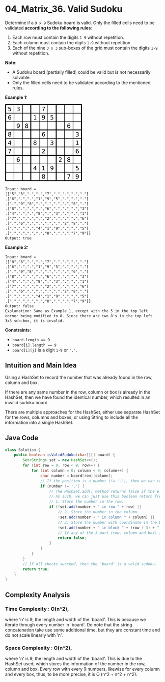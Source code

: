# 04_Matrix_36. Valid Sudoku

Determine if a `9 x 9` Sudoku board is valid. Only the filled cells need to be validated **according to the following rules**:

1. Each row must contain the digits `1-9` without repetition.
2. Each column must contain the digits `1-9` without repetition.
3. Each of the nine `3 x 3` sub-boxes of the grid must contain the digits `1-9` without repetition.

**Note:**

- A Sudoku board (partially filled) could be valid but is not necessarily solvable.
- Only the filled cells need to be validated according to the mentioned rules.

 

**Example 1:**

![img](https://raw.githubusercontent.com/JedLee6/PublicPicBed/main/uPic/250px-Sudoku-by-L2G-20050714.svg.png)

```
Input: board = 
[["5","3",".",".","7",".",".",".","."]
,["6",".",".","1","9","5",".",".","."]
,[".","9","8",".",".",".",".","6","."]
,["8",".",".",".","6",".",".",".","3"]
,["4",".",".","8",".","3",".",".","1"]
,["7",".",".",".","2",".",".",".","6"]
,[".","6",".",".",".",".","2","8","."]
,[".",".",".","4","1","9",".",".","5"]
,[".",".",".",".","8",".",".","7","9"]]
Output: true
```

**Example 2:**

```
Input: board = 
[["8","3",".",".","7",".",".",".","."]
,["6",".",".","1","9","5",".",".","."]
,[".","9","8",".",".",".",".","6","."]
,["8",".",".",".","6",".",".",".","3"]
,["4",".",".","8",".","3",".",".","1"]
,["7",".",".",".","2",".",".",".","6"]
,[".","6",".",".",".",".","2","8","."]
,[".",".",".","4","1","9",".",".","5"]
,[".",".",".",".","8",".",".","7","9"]]
Output: false
Explanation: Same as Example 1, except with the 5 in the top left corner being modified to 8. Since there are two 8's in the top left 3x3 sub-box, it is invalid.
```

 

**Constraints:**

- `board.length == 9`
- `board[i].length == 9`
- `board[i][j]` is a digit `1-9` or `'.'`.



## Intuition and Main Idea

Using a HashSet to record the number that was already found in the row, column and box.

If there are any same number in the row, column or box is already in the HashSet, then we have found the identical number, which resulted in an invalid sudoku board.

There are multiple approaches for the HashSet, either use separate HashSet for the rows, columns and boxes, or using String to include all the information into a single HashSet.

## Java Code

```java
class Solution {
    public boolean isValidSudoku(char[][] board) {
        Set<String> set = new HashSet<>();
        for (int row = 0; row < 9; row++) {
            for (int column = 0; column < 9; column++) {
                char number = board[row][column];
                // If the position is a number (!= '.'), then we can try adding the number and its information into the HashSet.
                if (number != '.') {
                    // The HashSet.add() method returns false if the element being added already exists in the HashSet, or true otherwise
                    // As such, we can just use this boolean return from add() to check if we successfully added.     
                    // 1. Store the number in the row.
                    if (!set.add(number + " in row " + row) ||
                        // 2. Store the number in the column.
                        !set.add(number + " in column " + column) ||
                        // 3. Store the number with coordinate in the box, row and column divided by 3 are the coordinate of the box for this number
                        !set.add(number + " in block " + (row / 3) + "," + (column / 3))) {
                        // If any of the 3 part (row, column and box) is not added successfully, then 'board' is not a valid sudoku board.
                        return false;
                    }
                }
            }
        }
        // If all checks succeed, then the 'board' is a valid sudoku.
        return true;
    }
}
```

## Complexity Analysis

### Time Complexity : O(n^2),

where 'n' is 9, the length and width of the 'board'.
This is because we iterate through every number in 'board'.
Do note that the string concatenation take use some additional time, but they are constant time and do not scale linearly with 'n'.

### Space Complexity : O(n^2),

where 'n' is 9, the length and width of the 'board'.
This is due to the HashSet used, which stores the information of the number in the row, column and box.
Every row with every 9 numbers, likewise for every column and every box, thus, to be more precise, it is O (n^2 + n^2 + n^2).